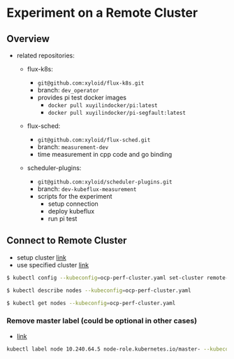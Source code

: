 # Experiment on a Remote Cluster

## Overview

- related repositories:
    - flux-k8s:
        - `git@github.com:xyloid/flux-k8s.git`
        - branch: `dev_operator`
        - provides pi test docker images
            - `docker pull xuyilindocker/pi:latest`
            - `docker pull xuyilindocker/pi-segfault:latest`
    - flux-sched:
        - `git@github.com:xyloid/flux-sched.git`
        - branch: `measurement-dev`
        - time measurement in cpp code and go binding
        
    - scheduler-plugins:
        - `git@github.com:xyloid/scheduler-plugins.git`
        - branch: `dev-kubeflux-measurement`
        - scripts for the experiment
            - setup connection
            - deploy kubeflux
            - run pi test


## Connect to Remote Cluster

- setup cluster [link](https://kubernetes.io/docs/tasks/access-application-cluster/configure-access-multiple-clusters/)
- use specified cluster [link](https://newbedev.com/configure-kubectl-command-to-access-remote-kubernetes-cluster-on-azure)

```bash
$ kubectl config --kubeconfig=ocp-perf-cluster.yaml set-cluster remote-cluster

$ kubectl describe nodes --kubeconfig=ocp-perf-cluster.yaml

$ kubectl get nodes --kubeconfig=ocp-perf-cluster.yaml

```

### Remove master label (could be optional in other cases)

- [link](https://stackoverflow.com/questions/34067979/how-to-delete-a-node-label-by-command-and-api)

```bash
kubectl label node 10.240.64.5 node-role.kubernetes.io/master- --kubeconfig=ocp-perf-cluster.yaml
```